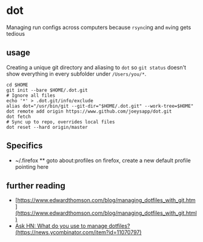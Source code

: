 # dot
Managing run configs across computers because `rsync`ing and `mv`ing gets tedious

## usage
Creating a unique git directory and aliasing to `dot` so `git status` doesn't show everything in every subfolder under `/Users/you/*`. 
```
cd $HOME
git init --bare $HOME/.dot.git
# Ignore all files
echo '*' > .dot.git/info/exclude
alias dot="/usr/bin/git --git-dir="$HOME/.dot.git" --work-tree=$HOME"
dot remote add origin https://www.github.com/joeysapp/dot.git
dot fetch
# Sync up to repo, overrides local files
dot reset --hard origin/master
```

## Specifics
* ~/.firefox
** goto about:profiles on firefox, create a new default profile pointing here

## further reading
* [https://www.edwardthomson.com/blog/managing_dotfiles_with_git.htm](https://www.edwardthomson.com/blog/managing_dotfiles_with_git.html)
* [Ask HN: What do you use to manage dotfiles? (https://news.ycombinator.com/item?id=11070797)](https://news.ycombinator.com/item?id=11070797)
